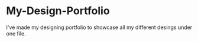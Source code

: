 # My-Design-Portfolio
I've made my designing portfolio to showcase all my different desings under one file.
